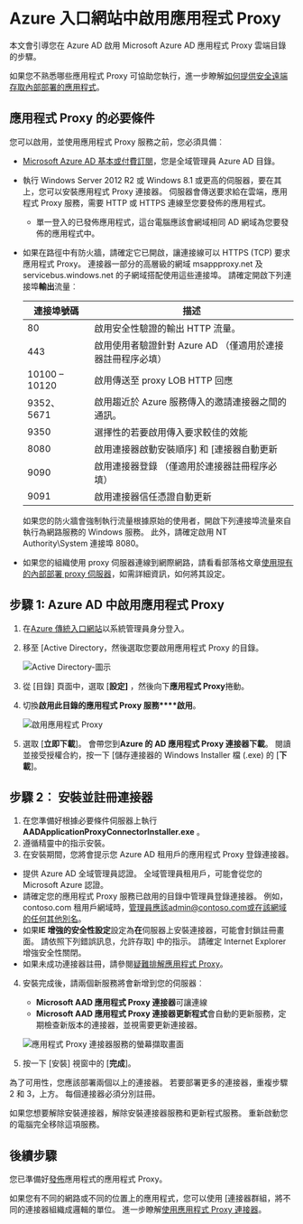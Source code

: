 <properties
    pageTitle="啟用 Azure AD 應用程式 Proxy |Microsoft Azure"
    description="開啟應用程式 Proxy 在 Azure 傳統入口網站，並安裝連接線的反向 proxy。"
    services="active-directory"
    documentationCenter=""
    authors="kgremban"
    manager="femila"
    editor=""/>

<tags
    ms.service="active-directory"
    ms.workload="identity"
    ms.tgt_pltfrm="na"
    ms.devlang="na"
    ms.topic="get-started-article"
    ms.date="07/19/2016"
    ms.author="kgremban"/>

# <a name="enable-application-proxy-in-the-azure-portal"></a>Azure 入口網站中啟用應用程式 Proxy

本文會引導您在 Azure AD 啟用 Microsoft Azure AD 應用程式 Proxy 雲端目錄的步驟。

如果您不熟悉哪些應用程式 Proxy 可協助您執行，進一步瞭解[如何提供安全遠端存取內部部署的應用程式](active-directory-application-proxy-get-started.md)。

## <a name="application-proxy-prerequisites"></a>應用程式 Proxy 的必要條件
您可以啟用，並使用應用程式 Proxy 服務之前，您必須具備︰

- [Microsoft Azure AD 基本或付費訂閱](active-directory-editions.md)，您是全域管理員 Azure AD 目錄。
- 執行 Windows Server 2012 R2 或 Windows 8.1 或更高的伺服器，要在其上，您可以安裝應用程式 Proxy 連接器。 伺服器會傳送要求給在雲端，應用程式 Proxy 服務，需要 HTTP 或 HTTPS 連線至您要發佈的應用程式。

    - 單一登入的已發佈應用程式，這台電腦應該會網域相同 AD 網域為您要發佈的應用程式中。

- 如果在路徑中有防火牆，請確定它已開啟，讓連接線可以 HTTPS (TCP) 要求應用程式 Proxy。 連接器一部分的高層級的網域 msappproxy.net 及 servicebus.windows.net 的子網域搭配使用這些連接埠。 請確定開啟下列連接埠**輸出**流量︰

  	| 連接埠號碼 | 描述 |
  	| --- | --- |
  	| 80 | 啟用安全性驗證的輸出 HTTP 流量。 |
  	| 443 | 啟用使用者驗證針對 Azure AD （僅適用於連接器註冊程序必填） |
  	| 10100 – 10120 | 啟用傳送至 proxy LOB HTTP 回應 |
  	| 9352、 5671 | 啟用趨近於 Azure 服務傳入的邀請連接器之間的通訊。 |
  	| 9350 | 選擇性的若要啟用傳入要求較佳的效能 |
  	| 8080 | 啟用連接器啟動安裝順序] 和 [連接器自動更新 |
  	| 9090 | 啟用連接器登錄 （僅適用於連接器註冊程序必填） |
  	| 9091 | 啟用連接器信任憑證自動更新 |

    如果您的防火牆會強制執行流量根據原始的使用者，開啟下列連接埠流量來自執行為網路服務的 Windows 服務。 此外，請確定啟用 NT Authority\System 連接埠 8080。

- 如果您的組織使用 proxy 伺服器連線到網際網路，請看看部落格文章[使用現有的內部部署 proxy 伺服器](https://blogs.technet.microsoft.com/applicationproxyblog/2016/03/07/working-with-existing-on-prem-proxy-servers-configuration-considerations-for-your-connectors/)，如需詳細資訊，如何將其設定。

## <a name="step-1-enable-application-proxy-in-azure-ad"></a>步驟 1: Azure AD 中啟用應用程式 Proxy
1. 在[Azure 傳統入口網站](https://manage.windowsazure.com/)以系統管理員身分登入。
2. 移至 [Active Directory，然後選取您要啟用應用程式 Proxy 的目錄。

    ![Active Directory-圖示](./media/active-directory-application-proxy-enable/ad_icon.png)

3. 從 [目錄] 頁面中，選取 [**設定]** ，然後向下**應用程式 Proxy**捲動。
4. 切換**啟用此目錄的應用程式 Proxy 服務****啟用**。

    ![啟用應用程式 Proxy](./media/active-directory-application-proxy-enable/app_proxy_enable.png)

5. 選取 [**立即下載**]。 會帶您到**Azure 的 AD 應用程式 Proxy 連接器下載**。 閱讀並接受授權合約，按一下 [儲存連接器的 Windows Installer 檔 (.exe) 的 [**下載**]。

## <a name="step-2-install-and-register-the-connector"></a>步驟 2︰ 安裝並註冊連接器
1. 在您準備好根據必要條件伺服器上執行**AADApplicationProxyConnectorInstaller.exe** 。
2. 遵循精靈中的指示安裝。
3. 在安裝期間，您將會提示您 Azure AD 租用戶的應用程式 Proxy 登錄連接器。

  - 提供 Azure AD 全域管理員認證。 全域管理員租用戶，可能會從您的 Microsoft Azure 認證。
  - 請確定您的應用程式 Proxy 服務已啟用的目錄中管理員登錄連接器。 例如，contoso.com 租用戶網域時，管理員應該admin@contoso.com或在該網域的任何其他別名。
  - 如果**IE 增強的安全性設定**設定為**在**伺服器上安裝連接器，可能會封鎖註冊畫面。 請依照下列錯誤訊息，允許存取] 中的指示。 請確定 Internet Explorer 增強安全性關閉。
  - 如果未成功連接器註冊，請參閱[疑難排解應用程式 Proxy](active-directory-application-proxy-troubleshoot.md)。  

4. 安裝完成後，請兩個新服務將會新增到您的伺服器︰

    - **Microsoft AAD 應用程式 Proxy 連接器**可讓連線
    - **Microsoft AAD 應用程式 Proxy 連接器更新程式**會自動的更新服務，定期檢查新版本的連接器，並視需要更新連接器。

    ![應用程式 Proxy 連接器服務的螢幕擷取畫面](./media/active-directory-application-proxy-enable/app_proxy_services.png)

5. 按一下 [安裝] 視窗中的 [**完成**]。

為了可用性，您應該部署兩個以上的連接器。 若要部署更多的連接器，重複步驟 2 和 3，上方。 每個連接器必須分別註冊。

如果您想要解除安裝連接器，解除安裝連接器服務和更新程式服務。 重新啟動您的電腦完全移除這項服務。


## <a name="next-steps"></a>後續步驟

您已準備好[發佈](active-directory-application-proxy-publish.md)應用程式的應用程式 Proxy。

如果您有不同的網路或不同的位置上的應用程式，您可以使用 [連接器群組，將不同的連接器組織成邏輯的單位。 進一步瞭解[使用應用程式 Proxy 連接器](active-directory-application-proxy-connectors.md)。
